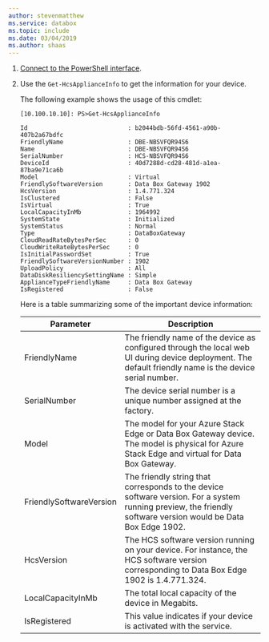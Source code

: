 ```yaml
---
author: stevenmatthew
ms.service: databox  
ms.topic: include
ms.date: 03/04/2019
ms.author: shaas
---
```


1. [Connect to the PowerShell interface](#connect-to-the-powershell-interface).
2. Use the `Get-HcsApplianceInfo` to get the information for your device.

    The following example shows the usage of this cmdlet:

    ```
    [10.100.10.10]: PS>Get-HcsApplianceInfo
    
    Id                            : b2044bdb-56fd-4561-a90b-407b2a67bdfc
    FriendlyName                  : DBE-NBSVFQR94S6
    Name                          : DBE-NBSVFQR94S6
    SerialNumber                  : HCS-NBSVFQR94S6
    DeviceId                      : 40d7288d-cd28-481d-a1ea-87ba9e71ca6b
    Model                         : Virtual
    FriendlySoftwareVersion       : Data Box Gateway 1902
    HcsVersion                    : 1.4.771.324
    IsClustered                   : False
    IsVirtual                     : True
    LocalCapacityInMb             : 1964992
    SystemState                   : Initialized
    SystemStatus                  : Normal
    Type                          : DataBoxGateway
    CloudReadRateBytesPerSec      : 0
    CloudWriteRateBytesPerSec     : 0
    IsInitialPasswordSet          : True
    FriendlySoftwareVersionNumber : 1902
    UploadPolicy                  : All
    DataDiskResiliencySettingName : Simple
    ApplianceTypeFriendlyName     : Data Box Gateway
    IsRegistered                  : False
    ```

    Here is a table summarizing some of the important device information:

    | Parameter | Description |
    |-----------|-------------|
    | FriendlyName                   | The friendly name of the device as configured through the local web UI during device deployment. The default friendly name is the device serial number.  |
    | SerialNumber                   | The device serial number is a unique number assigned at the factory.                                                                             |
    | Model                          | The model for your Azure Stack Edge or Data Box Gateway device. The model is physical for Azure Stack Edge and virtual for Data Box Gateway.                   |
    | FriendlySoftwareVersion        | The friendly string that corresponds to the device software version. For a system running preview, the friendly software version would be Data Box Edge 1902. |
    | HcsVersion                     | The HCS software version running on your device. For instance, the HCS software version corresponding to Data Box Edge 1902 is 1.4.771.324.            |
    | LocalCapacityInMb              | The total local capacity of the device in Megabits.                                                                                                        |
    | IsRegistered                   | This value indicates if your device is activated with the service.                                                                                         |



